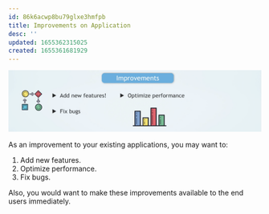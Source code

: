 ```yaml
---
id: 86k6acwp8bu79glxe3hmfpb
title: Improvements on Application
desc: ''
updated: 1655362315025
created: 1655361681929
---
```


![Improvements](/assets/images/2022-06-16-12-19-43.png)

As an improvement to your existing applications, you may want to:

1. Add new features.
2. Optimize performance.
3. Fix bugs.

Also, you would want to make these improvements available to the end users immediately.
